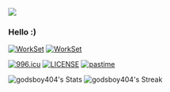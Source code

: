 ![](https://github.com/rfyiamcool/rfyiamcool/blob/master/header.png)
### Hello :)

[![WorkSet](https://img.shields.io/badge/IDE-JetBrains-purple)](https://www.jetbrains.com/)
[![WorkSet](https://img.shields.io/badge/OS-macOS_Sonoma_15.1-blue)](https://www.apple.com/macos/sonoma/)

[![996.icu](https://img.shields.io/badge/NO_996-996.icu-red)](https://996.icu)
[![LICENSE](https://img.shields.io/badge/license-Anti%20996-blue.svg)](https://github.com/996icu/996.ICU/blob/master/LICENSE)
[![pastime](https://img.shields.io/badge/%E6%83%B3%E8%A6%81%E6%B6%88%E9%81%A3%E5%90%97-66CCFF)](https://theuselessweb.com/)

![godsboy404's Stats](https://github-readme-stats.vercel.app/api?username=godsboy404&theme=tokyonight&show_icons=true&hide_border=true&count_private=true)
![godsboy404's Streak](https://github-readme-streak-stats.herokuapp.com/?user=godsboy404&theme=tokyonight&hide_border=true)
